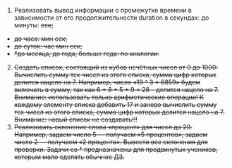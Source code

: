 1. Реализовать вывод информации о промежутке времени в зависимости от его продолжительности duration в секундах:
до минуты: <s> сек;
* до часа: <m> мин <s> сек;
* до суток: <h> час <m> мин <s> сек;
* *до месяца, до года, больше года: по аналогии.

2. Создать список, состоящий из кубов нечётных чисел от 0 до 1000:
Вычислить сумму тех чисел из этого списка, сумма цифр которых делится нацело на 7. Например, число «19 ^ 3 = 6859» будем включать в сумму, так как 6 + 8 + 5 + 9 = 28 – делится нацело на 7. Внимание: использовать только арифметические операции!
К каждому элементу списка добавить 17 и заново вычислить сумму тех чисел из этого списка, сумма цифр которых делится нацело на 7. Внимание: новый список не создавать!!!
3. Реализовать склонение слова «процент» для чисел до 20. Например, задаем число 5 — получаем «5 процентов», задаем число 2 — получаем «2 процента». Вывести все склонения для проверки.
Задачи со * предназначены для продвинутых учеников, которым мало сделать обычное ДЗ.
